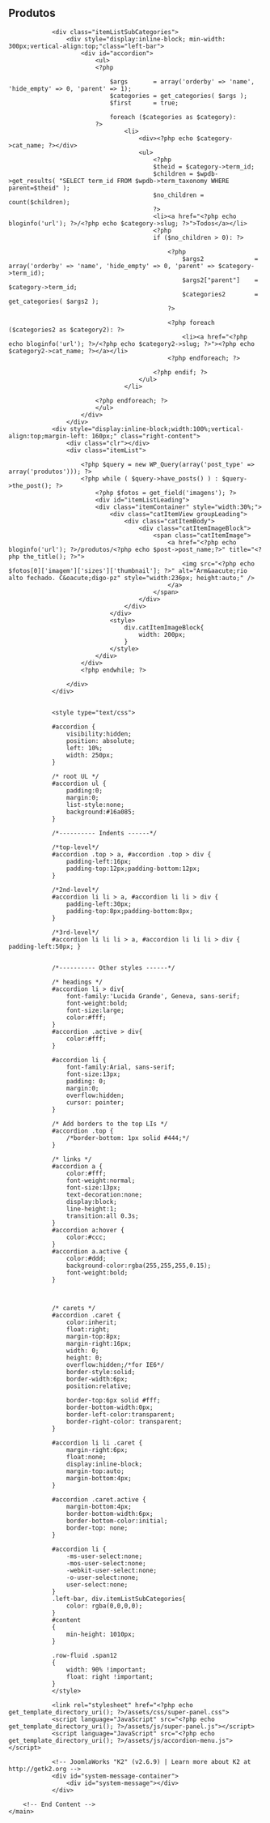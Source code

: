 <div class="row-fluid">
    <main id="content" role="main" class="span12">
    	<!-- Begin Content -->    
		<!-- Start K2 Category Layout -->
		<div id="k2Container" class="itemListView">
			<!-- Blocks for current category and subcategories -->
			<div class="itemListCategoriesBlock">
				<!-- Category block -->
				<div class="itemListCategory">
					<!-- Category title -->
					<h2>Produtos</h2>
					<!-- K2 Plugins: K2CategoryDisplay -->
					<div class="clr"></div>
				</div>
				<!-- Subcategories -->
		
				<div class="itemListSubCategories">
					<div style="display:inline-block; min-width: 300px;vertical-align:top;"class="left-bar">
						<div id="accordion">
				    		<ul>
				    		<?php 
								
								$args 		= array('orderby' => 'name', 'hide_empty' => 0, 'parent' => 1);
								$categories = get_categories( $args );
								$first 		= true;

								foreach ($categories as $category):
							?>
									<li>
										<div><?php echo $category->cat_name; ?></div>
										<ul>
											<?php 
				    						$theid = $category->term_id;
								    		$children = $wpdb->get_results( "SELECT term_id FROM $wpdb->term_taxonomy WHERE parent=$theid" );
								        	$no_children = count($children);
								        	?>
								        	<li><a href="<?php echo bloginfo('url'); ?>/<?php echo $category->slug; ?>">Todos</a></li>
								        	<?php 
								        	if ($no_children > 0): ?>

								        		<?php 
								        			$args2 				= array('orderby' => 'name', 'hide_empty' => 0, 'parent' => $category->term_id);
								        			$args2["parent"] 	= $category->term_id;
									    			$categories2 		= get_categories( $args2 );
									    		?>

									    		<?php foreach ($categories2 as $category2): ?>
													<li><a href="<?php echo bloginfo('url'); ?>/<?php echo $category2->slug; ?>"><?php echo $category2->cat_name; ?></a></li>
									    		<?php endforeach; ?>
								        	
								        	<?php endif; ?>
										</ul>
									</li>
							
				        	<?php endforeach; ?>
				        	</ul>
						</div>
					</div>
				<div style="display:inline-block;width:100%;vertical-align:top;margin-left: 160px;" class="right-content">
					<div class="clr"></div>
					<div class="itemList">
						
						<?php $query = new WP_Query(array('post_type' => array('produtos'))); ?>
			            <?php while ( $query->have_posts() ) : $query->the_post(); ?>
			                <?php $fotos = get_field('imagens'); ?>
			                <div id="itemListLeading">
							<div class="itemContainer" style="width:30%;">
								<div class="catItemView groupLeading">
									<div class="catItemBody">
	  									<div class="catItemImageBlock">
		  									<span class="catItemImage">
			    								<a href="<?php echo bloginfo('url'); ?>/produtos/<?php echo $post->post_name;?>" title="<?php the_title(); ?>">
			    									<img src="<?php echo $fotos[0]['imagem']['sizes']['thumbnail']; ?>" alt="Arm&aacute;rio alto fechado. C&oacute;digo-pz" style="width:236px; height:auto;" />
			    								</a>
		  									</span>
	  									</div>
									</div>
								</div>
								<style>
									div.catItemImageBlock{
										width: 200px;
									}
								</style>
							</div>
						</div>
			            <?php endwhile; ?>

					</div>
				</div>

				
				<style type="text/css">
					
				#accordion {
				    visibility:hidden;
				    position: absolute;
				    left: 10%;
				    width: 250px;
				}

				/* root UL */
				#accordion ul {
				    padding:0;
				    margin:0;
				    list-style:none;
				    background:#16a085; 
				}

				/*---------- Indents ------*/

				/*top-level*/
				#accordion .top > a, #accordion .top > div { 
				    padding-left:16px;
				    padding-top:12px;padding-bottom:12px;
				}

				/*2nd-level*/
				#accordion li li > a, #accordion li li > div {
				    padding-left:30px;
				    padding-top:8px;padding-bottom:8px;
				}

				/*3rd-level*/
				#accordion li li li > a, #accordion li li li > div { padding-left:50px; }


				/*---------- Other styles ------*/

				/* headings */
				#accordion li > div{
				    font-family:'Lucida Grande', Geneva, sans-serif;
				    font-weight:bold;
				    font-size:large;
				    color:#fff;
				}
				#accordion .active > div{
				    color:#fff;
				}

				#accordion li {
				    font-family:Arial, sans-serif;
				    font-size:13px;
					padding: 0;
				    margin:0;
				    overflow:hidden;
					cursor: pointer;
				}

				/* Add borders to the top LIs */
				#accordion .top {
				    /*border-bottom: 1px solid #444;*/
				}

				/* links */
				#accordion a {
				    color:#fff;
				    font-weight:normal;
				    font-size:13px;
				    text-decoration:none;
				    display:block;
				    line-height:1;
				    transition:all 0.3s;
				}
				#accordion a:hover {
				    color:#ccc;
				}
				#accordion a.active {
				    color:#ddd;
				    background-color:rgba(255,255,255,0.15);
				    font-weight:bold;
				}



				/* carets */
				#accordion .caret {
				    color:inherit;
				    float:right;
				    margin-top:8px;
				    margin-right:16px;
				    width: 0;
				    height: 0;
				    overflow:hidden;/*for IE6*/
				    border-style:solid;
				    border-width:6px;
				    position:relative;
				    
				    border-top:6px solid #fff;
				    border-bottom-width:0px;
				    border-left-color:transparent;
				    border-right-color: transparent;
				}  

				#accordion li li .caret {
				    margin-right:6px;
				    float:none;
				    display:inline-block;
				    margin-top:auto;
				    margin-bottom:4px;
				}  

				#accordion .caret.active {
				    margin-bottom:4px;
				    border-bottom-width:6px;
				    border-bottom-color:initial;
				    border-top: none;
				}

				#accordion li {
				    -ms-user-select:none;
				    -mos-user-select:none;
				    -webkit-user-select:none;
				    -o-user-select:none;
				    user-select:none;
				}
				.left-bar, div.itemListSubCategories{
					color: rgba(0,0,0,0);
				}
				#content
				{
				    min-height: 1010px;
				}

				.row-fluid .span12 
				{
				    width: 90% !important;
				    float: right !important;
				}
				</style>

				<link rel="stylesheet" href="<?php echo get_template_directory_uri(); ?>/assets/css/super-panel.css">
				<script language="JavaScript" src="<?php echo get_template_directory_uri(); ?>/assets/js/super-panel.js"></script>
				<script language="JavaScript" src="<?php echo get_template_directory_uri(); ?>/assets/js/accordion-menu.js"></script>

				<!-- JoomlaWorks "K2" (v2.6.9) | Learn more about K2 at http://getk2.org -->
				<div id="system-message-container">
					<div id="system-message"></div>
				</div>

		<!-- End Content -->
    </main>
</div>
<div class="wp-paginavi"><?php wp_pagenavi(); ?></div>
